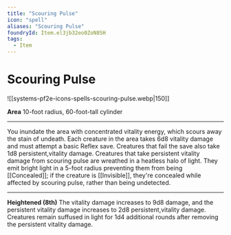 ```yaml
---
title: "Scouring Pulse"
icon: "spell"
aliases: "Scouring Pulse"
foundryId: Item.el3jb32eo0ZoN8SH
tags:
  - Item
---
```


# Scouring Pulse
![[systems-pf2e-icons-spells-scouring-pulse.webp|150]]

**Area** 10-foot radius, 60-foot-tall cylinder

* * *

You inundate the area with concentrated vitality energy, which scours away the stain of undeath. Each creature in the area takes 6d8 vitality damage and must attempt a basic Reflex save. Creatures that fail the save also take 1d8 persistent,vitality damage. Creatures that take persistent vitality damage from scouring pulse are wreathed in a heatless halo of light. They emit bright light in a 5-foot radius preventing them from being [[Concealed]]; if the creature is [[Invisible]], they're concealed while affected by scouring pulse, rather than being undetected.

* * *

**Heightened (8th)** The vitality damage increases to 9d8 damage, and the persistent vitality damage increases to 2d8 persistent,vitality damage. Creatures remain suffused in light for 1d4 additional rounds after removing the persistent vitality damage.
